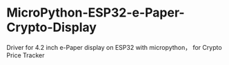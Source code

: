 # MicroPython-ESP32-e-Paper-Crypto-Display
Driver for 4.2 inch e-Paper  display on ESP32 with micropython， for Crypto Price Tracker
